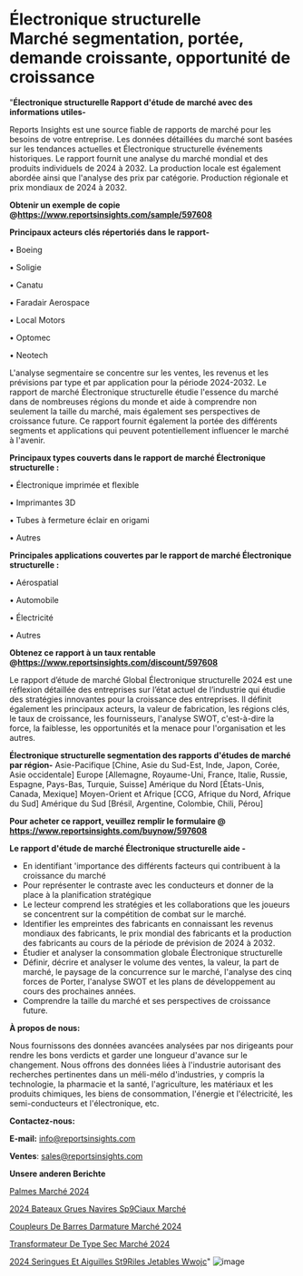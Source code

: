 # Électronique structurelle Marché segmentation, portée, demande croissante, opportunité de croissance

"<strong>Électronique structurelle Rapport d'étude de marché avec des informations utiles-</strong>

Reports Insights est une source fiable de rapports de marché pour les besoins de votre entreprise. Les données détaillées du marché sont basées sur les tendances actuelles et Électronique structurelle événements historiques. Le rapport fournit une analyse du marché mondial et des produits individuels de 2024 à 2032. La production locale est également abordée ainsi que l'analyse des prix par catégorie. Production régionale et prix mondiaux de 2024 à 2032.

<strong><b>Obtenir un exemple de copie @</b></strong><a href=https://www.reportsinsights.com/sample/597608><strong><b>https://www.reportsinsights.com/sample/597608</b></strong></a>

<b>Principaux acteurs clés répertoriés dans le rapport-</b>

<b> </b>• Boeing

• Soligie

• Canatu

• Faradair Aerospace

• Local Motors

• Optomec

• Neotech

L'analyse segmentaire se concentre sur les ventes, les revenus et les prévisions par type et par application pour la période 2024-2032. Le rapport de marché Électronique structurelle étudie l'essence du marché dans de nombreuses régions du monde et aide à comprendre non seulement la taille du marché, mais également ses perspectives de croissance future. Ce rapport fournit également la portée des différents segments et applications qui peuvent potentiellement influencer le marché à l'avenir.

<strong>Principaux types couverts dans le rapport de marché Électronique structurelle :</strong>

• Électronique imprimée et flexible

• Imprimantes 3D

• Tubes à fermeture éclair en origami

• Autres

<strong>Principales applications couvertes par le rapport de marché Électronique structurelle :</strong>

• Aérospatial

• Automobile

• Électricité

• Autres

<strong><b>Obtenez ce rapport à un taux rentable @</b></strong><a href=https://www.reportsinsights.com/discount/597608><strong><b>https://www.reportsinsights.com/discount/597608</b></strong></a>

Le rapport d’étude de marché Global Électronique structurelle 2024 est une réflexion détaillée des entreprises sur l’état actuel de l’industrie qui étudie des stratégies innovantes pour la croissance des entreprises. Il définit également les principaux acteurs, la valeur de fabrication, les régions clés, le taux de croissance, les fournisseurs, l'analyse SWOT, c'est-à-dire la force, la faiblesse, les opportunités et la menace pour l'organisation et les autres.

<strong>Électronique structurelle segmentation des rapports d'études de marché par région-</strong>
Asie-Pacifique [Chine, Asie du Sud-Est, Inde, Japon, Corée, Asie occidentale]
Europe [Allemagne, Royaume-Uni, France, Italie, Russie, Espagne, Pays-Bas, Turquie, Suisse]
Amérique du Nord [États-Unis, Canada, Mexique]
Moyen-Orient et Afrique [CCG, Afrique du Nord, Afrique du Sud]
Amérique du Sud [Brésil, Argentine, Colombie, Chili, Pérou]

<strong>Pour acheter ce rapport, veuillez remplir le formulaire @   <a href=https://www.reportsinsights.com/buynow/597608>https://www.reportsinsights.com/buynow/597608</a></strong>

<strong>Le rapport d'étude de marché Électronique structurelle aide -</strong>
<ul>
  <li>En identifiant 'importance des différents facteurs qui contribuent à la croissance du marché</li>
  <li>Pour représenter le contraste avec les conducteurs et donner de la place à la planification stratégique</li>
  <li>Le lecteur comprend les stratégies et les collaborations que les joueurs se concentrent sur la compétition de combat sur le marché.</li>
  <li>Identifier les empreintes des fabricants en connaissant les revenus mondiaux des fabricants, le prix mondial des fabricants et la production des fabricants au cours de la période de prévision de 2024 à 2032.</li>
  <li>Étudier et analyser la consommation globale Électronique structurelle</li>
  <li>Définir, décrire et analyser le volume des ventes, la valeur, la part de marché, le paysage de la concurrence sur le marché, l'analyse des cinq forces de Porter, l'analyse SWOT et les plans de développement au cours des prochaines années.</li>
  <li>Comprendre la taille du marché et ses perspectives de croissance future.</li>
</ul>
<strong>À propos de nous:</strong>

Nous fournissons des données avancées analysées par nos dirigeants pour rendre les bons verdicts et garder une longueur d'avance sur le changement. Nous offrons des données liées à l'industrie autorisant des recherches pertinentes dans un méli-mélo d'industries, y compris la technologie, la pharmacie et la santé, l'agriculture, les matériaux et les produits chimiques, les biens de consommation, l'énergie et l'électricité, les semi-conducteurs et l'électronique, etc.

<strong>Contactez-nous:</strong>

<strong>E-mail:</strong> <a href=mailto:info@reportsinsights.com>info@reportsinsights.com</a>

<strong>Ventes</strong>: <a href=mailto:sales@reportsinsights.com>sales@reportsinsights.com</a>

<strong>Unsere anderen Berichte</strong>

<a href=https://www.linkedin.com/pulse/palmes-marché-latest-report-croissance-et-prévisions-xq0bc/>Palmes Marché 2024</a>

<a href=https://www.linkedin.com/pulse/2024-bateaux-grues-navires-sp%C3%A9ciaux-march%C3%A9-eveuc/>2024 Bateaux Grues Navires Sp9Ciaux Marché</a>

<a href=https://www.linkedin.com/pulse/coupleurs-de-barres-darmature-marchéanalyse-ihfqc/>Coupleurs De Barres Darmature Marché 2024</a>

<a href=https://www.linkedin.com/pulse/transformateur-de-type-sec-marché-aperçus-m04xc/>Transformateur De Type Sec Marché 2024</a>

<a href=https://www.linkedin.com/pulse/2024-seringues-et-aiguilles-st%C3%A9riles-jetables-wwojc/>2024 Seringues Et Aiguilles St9Riles Jetables Wwojc</a>"
![image](https://github.com/gayatrid12/RItrends/assets/158473851/dcb5bc94-50e0-4065-83c8-440fe394add3)
